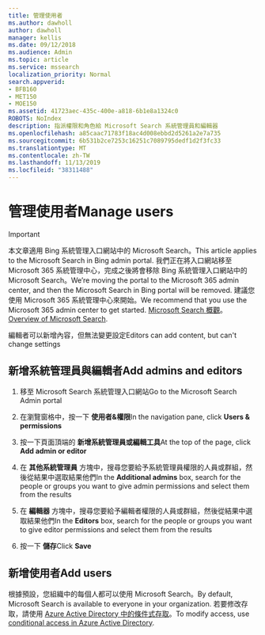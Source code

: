 ```yaml
---
title: 管理使用者
ms.author: dawholl
author: dawholl
manager: kellis
ms.date: 09/12/2018
ms.audience: Admin
ms.topic: article
ms.service: mssearch
localization_priority: Normal
search.appverid:
- BFB160
- MET150
- MOE150
ms.assetid: 41723aec-435c-400e-a818-6b1e8a1324c0
ROBOTS: NoIndex
description: 指派權限和角色給 Microsoft Search 系統管理員和編輯器
ms.openlocfilehash: a85caac71783f18ac4d008ebbd2d5261a2e7a735
ms.sourcegitcommit: 6b531b2ce7253c16251c7089795dedf1d2f3fc33
ms.translationtype: MT
ms.contentlocale: zh-TW
ms.lasthandoff: 11/13/2019
ms.locfileid: "38311488"
---
```

# <a name="manage-users"></a><span data-ttu-id="204d4-103">管理使用者</span><span class="sxs-lookup"><span data-stu-id="204d4-103">Manage users</span></span>

> [!IMPORTANT]
> <span data-ttu-id="204d4-104">本文章適用 Bing 系統管理入口網站中的 Microsoft Search。</span><span class="sxs-lookup"><span data-stu-id="204d4-104">This article applies to the Microsoft Search in Bing admin portal.</span></span> <span data-ttu-id="204d4-105">我們正在將入口網站移至 Microsoft 365 系統管理中心，完成之後將會移除 Bing 系統管理入口網站中的 Microsoft Search。</span><span class="sxs-lookup"><span data-stu-id="204d4-105">We’re moving the portal to the Microsoft 365 admin center, and then the Microsoft Search in Bing portal will be removed.</span></span> <span data-ttu-id="204d4-106">建議您使用 Microsoft 365 系統管理中心來開始。</span><span class="sxs-lookup"><span data-stu-id="204d4-106">We recommend that you use the Microsoft 365 admin center to get started.</span></span> <span data-ttu-id="204d4-107">[Microsoft Search 概觀](overview-microsoft-search.md)。</span><span class="sxs-lookup"><span data-stu-id="204d4-107">[Overview of Microsoft Search](overview-microsoft-search.md).</span></span>
    
<span data-ttu-id="204d4-108">編輯者可以新增內容，但無法變更設定</span><span class="sxs-lookup"><span data-stu-id="204d4-108">Editors can add content, but can't change settings</span></span>
  
## <a name="add-admins-and-editors"></a><span data-ttu-id="204d4-109">新增系統管理員與編輯者</span><span class="sxs-lookup"><span data-stu-id="204d4-109">Add admins and editors</span></span>

1. <span data-ttu-id="204d4-110">移至 Microsoft Search 系統管理入口網站</span><span class="sxs-lookup"><span data-stu-id="204d4-110">Go to the Microsoft Search Admin portal</span></span>
    
2. <span data-ttu-id="204d4-111">在瀏覽窗格中，按一下 **使用者&amp;權限**</span><span class="sxs-lookup"><span data-stu-id="204d4-111">In the navigation pane, click **Users &amp; permissions**</span></span>
    
3. <span data-ttu-id="204d4-112">按一下頁面頂端的 **新增系統管理員或編輯工具**</span><span class="sxs-lookup"><span data-stu-id="204d4-112">At the top of the page, click **Add admin or editor**</span></span>
    
4. <span data-ttu-id="204d4-113">在 **其他系統管理員** 方塊中，搜尋您要給予系統管理員權限的人員或群組，然後從結果中選取結果他們</span><span class="sxs-lookup"><span data-stu-id="204d4-113">In the **Additional admins** box, search for the people or groups you want to give admin permissions and select them from the results</span></span> 
    
5. <span data-ttu-id="204d4-114">在 **編輯器** 方塊中，搜尋您要給予編輯者權限的人員或群組，然後從結果中選取結果他們</span><span class="sxs-lookup"><span data-stu-id="204d4-114">In the **Editors** box, search for the people or groups you want to give editor permissions and select them from the results</span></span> 
    
6. <span data-ttu-id="204d4-115">按一下 **儲存**</span><span class="sxs-lookup"><span data-stu-id="204d4-115">Click **Save**</span></span>
    
## <a name="add-users"></a><span data-ttu-id="204d4-116">新增使用者</span><span class="sxs-lookup"><span data-stu-id="204d4-116">Add users</span></span>

<span data-ttu-id="204d4-117">根據預設，您組織中的每個人都可以使用 Microsoft Search。</span><span class="sxs-lookup"><span data-stu-id="204d4-117">By default, Microsoft Search is available to everyone in your organization.</span></span> <span data-ttu-id="204d4-118">若要修改存取，請使用 [Azure Active Directory 中的條件式存取](https://docs.microsoft.com/azure/active-directory/conditional-access/overview)。</span><span class="sxs-lookup"><span data-stu-id="204d4-118">To modify access, use [conditional access in Azure Active Directory](https://docs.microsoft.com/azure/active-directory/conditional-access/overview).</span></span>